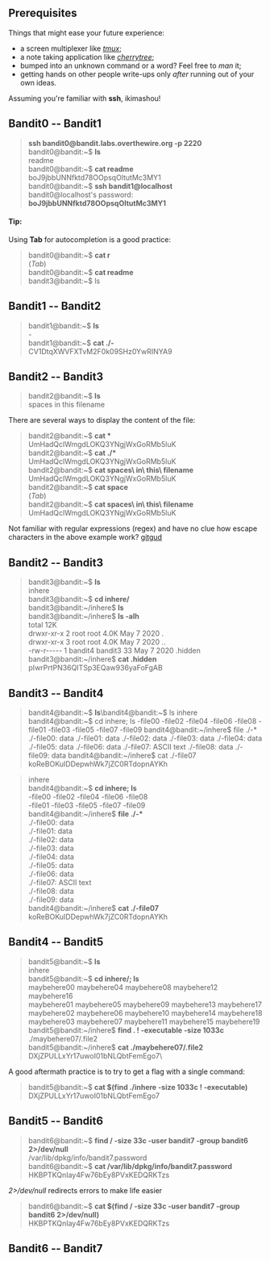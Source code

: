 ## Prerequisites
Things that might ease your future experience:
- a screen multiplexer like [_tmux_](https://github.com/tmux/tmux/wiki);
- a note taking application like [_cherrytree_](https://github.com/giuspen/cherrytree);
- bumped into an unknown command or a word? Feel free to _man_ it;
- getting hands on other people write\-ups only _after_ running out of your own ideas\.

Assuming you\'re familiar with __ssh__, ikimashou\!

## Bandit0 \-\- Bandit1  
> __ssh bandit0@bandit\.labs\.overthewire\.org \-p 2220__  
> bandit0@bandit:\~$ __ls__  
> readme  
> bandit0@bandit:\~$ __cat readme__   
> boJ9jbbUNNfktd78OOpsqOltutMc3MY1  
> bandit0@bandit:\~$ __ssh bandit1@localhost__   
> bandit0@localhost\'s password: __boJ9jbbUNNfktd78OOpsqOltutMc3MY1__  

#### Tip:

Using __Tab__ for autocompletion is a good practice:
> bandit0@bandit:\~$ __cat r__\
> (_Tab_)\
> bandit0@bandit:\~$ __cat readme__\
> bandit3@bandit:\~$ ls

## Bandit1 \-\- Bandit2

> bandit1@bandit:\~$ __ls__\
> \-\
> bandit1@bandit:\~$ __cat \./\-__\
> CV1DtqXWVFXTvM2F0k09SHz0YwRINYA9

## Bandit2 \-\- Bandit3

> bandit2@bandit:\~$ __ls__\
> spaces in this filename

There are several ways to display the content of the file:

> bandit2@bandit:\~$ __cat \*__\
> UmHadQclWmgdLOKQ3YNgjWxGoRMb5luK\
> bandit2@bandit:\~$ __cat \./\*__\
> UmHadQclWmgdLOKQ3YNgjWxGoRMb5luK\
> bandit2@bandit:\~$ __cat spaces\\ in\\ this\\ filename__\
> UmHadQclWmgdLOKQ3YNgjWxGoRMb5luK\
> bandit2@bandit:\~$ __cat space__\
> (_Tab_)\
> bandit2@bandit:\~$ __cat spaces\\ in\\ this\\ filename__\
> UmHadQclWmgdLOKQ3YNgjWxGoRMb5luK

Not familiar with regular expressions (regex) and have no clue how escape characters in the above example work? [gitgud](https://regexone.com/) 

## Bandit2 \-\- Bandit3

> bandit3@bandit:\~$ __ls__\
> inhere\
> bandit3@bandit:\~$ __cd inhere/__\
> bandit3@bandit:\~/inhere$ __ls__\
> bandit3@bandit:\~/inhere$ __ls \-alh__\
> total 12K\
> drwxr\-xr\-x 2 root    root    4\.0K May  7  2020 \.\
> drwxr\-xr\-x 3 root    root    4\.0K May  7  2020 \.\.\
> \-rw\-r\-\-\-\-\- 1 bandit4 bandit3   33 May  7  2020 \.hidden\
> bandit3@bandit:\~/inhere$ __cat \.hidden__\
> pIwrPrtPN36QITSp3EQaw936yaFoFgAB

## Bandit3 \-\- Bandit4

> bandit4@bandit:\~$ __ls__\bandit4@bandit:~$ ls
inhere
bandit4@bandit:~$ cd inhere; ls
-file00  -file02  -file04  -file06  -file08
-file01  -file03  -file05  -file07  -file09
bandit4@bandit:~/inhere$ file ./-*
./-file00: data
./-file01: data
./-file02: data
./-file03: data
./-file04: data
./-file05: data
./-file06: data
./-file07: ASCII text
./-file08: data
./-file09: data
bandit4@bandit:~/inhere$ cat ./-file07 
koReBOKuIDDepwhWk7jZC0RTdopnAYKh

> inhere\
> bandit4@bandit:\~$ __cd inhere; ls__\
> \-file00  \-file02  \-file04  \-file06  \-file08\
> \-file01  \-file03  \-file05  \-file07  \-file09\
> bandit4@bandit:\~/inhere$ __file \./\-\*__\
> ./-file00: data\
> ./-file01: data\
> ./-file02: data\
> ./-file03: data\
> ./-file04: data\
> ./-file05: data\
> ./-file06: data\
> ./-file07: ASCII text\
> ./-file08: data\
> ./-file09: data\
> bandit4@bandit:\~/inhere$ __cat \./\-file07__\
> koReBOKuIDDepwhWk7jZC0RTdopnAYKh

## Bandit4 \-\- Bandit5

> bandit5@bandit:\~$ __ls__\
> inhere\
> bandit5@bandit:\~$ __cd inhere/; ls__\
> maybehere00  maybehere04  maybehere08  maybehere12  maybehere16\
> maybehere01  maybehere05  maybehere09  maybehere13  maybehere17\
> maybehere02  maybehere06  maybehere10  maybehere14  maybehere18\
> maybehere03  maybehere07  maybehere11  maybehere15  maybehere19\
> bandit5@bandit:\~/inhere$ __find \. \! \-executable \-size 1033c__\
> \./maybehere07/\.file2\
> bandit5@bandit:\~/inhere$ __cat \./maybehere07/\.file2__\
> DXjZPULLxYr17uwoI01bNLQbtFemEgo7\

A good aftermath practice is to try to get a flag with a single command:
> bandit5@bandit:\~$ __cat $(find \./inhere \-size 1033c \! \-executable)__\
> DXjZPULLxYr17uwoI01bNLQbtFemEgo7

## Bandit5 \-\- Bandit6

> bandit6@bandit:\~$ __find / \-size 33c \-user bandit7 \-group bandit6 2>/dev/null__\
> /var/lib/dpkg/info/bandit7\.password\
> bandit6@bandit:\~$ __cat /var/lib/dpkg/info/bandit7\.password__\
> HKBPTKQnIay4Fw76bEy8PVxKEDQRKTzs

_2>/dev/null_ redirects errors to make life easier

> bandit6@bandit:\~$ __cat $(find / \-size 33c \-user bandit7 \-group bandit6 2>/dev/null)__\
> HKBPTKQnIay4Fw76bEy8PVxKEDQRKTzs

## Bandit6 \-\- Bandit7
